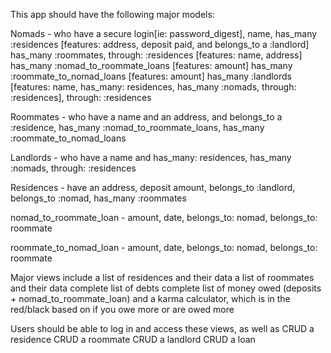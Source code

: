 This app should have the following major models:

Nomads - who have a secure login[ie: password_digest], name, has_many :residences [features: address, deposit paid, and belongs_to a :landlord]
                                        has_many :roommates, through: :residences [features: name, address]
                                        has_many :nomad_to_roommate_loans [features: amount]
                                        has_many :roommate_to_nomad_loans [features: amount]
                                        has_many :landlords [features: name, has_many: residences, has_many :nomads, through: :residences], through: :residences

Roommates - who have a name and an address, and belongs_to a :residence, has_many :nomad_to_roommate_loans, has_many :roommate_to_nomad_loans

Landlords - who have a name and has_many: residences, has_many :nomads, through: :residences

Residences - have an address, deposit amount, belongs_to :landlord, belongs_to :nomad, has_many :roommates

nomad_to_roommate_loan - amount, date, belongs_to: nomad, belongs_to: roommate

roommate_to_nomad_loan - amount, date, belongs_to: nomad, belongs_to: roommate


Major views include a list of residences and their data
                    a list of roommates and their data
                    complete list of debts
                    complete list of money owed (deposits + nomad_to_roommate_loan)
                    and a karma calculator, which is in the red/black based on if you owe more or are owed more

Users should be able to log in and access these views, as well as CRUD a residence
                                                                  CRUD a roommate
                                                                  CRUD a landlord
                                                                  CRUD a loan
